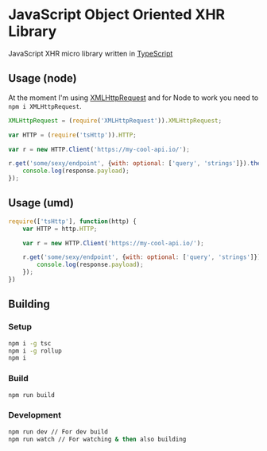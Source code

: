JavaScript Object Oriented XHR Library
======================================
JavaScript XHR micro library written in [TypeScript](https://github.com/Microsoft/TypeScript)


## Usage (node)
At the moment I'm using [XMLHttpRequest](https://developer.mozilla.org/en-US/docs/Web/API/XMLHttpRequest) and for Node to work you need to `npm i XMLHttpRequest`.
```JavaScript
XMLHttpRequest = (require('XMLHttpRequest')).XMLHttpRequest;

var HTTP = (require('tsHttp')).HTTP;

var r = new HTTP.Client('https://my-cool-api.io/');

r.get('some/sexy/endpoint', {with: optional: ['query', 'strings']}).then(function(response) {
	console.log(response.payload);
});
```


## Usage (umd)
```JavaScript
require(['tsHttp'], function(http) {
	var HTTP = http.HTTP;

	var r = new HTTP.Client('https://my-cool-api.io/');

	r.get('some/sexy/endpoint', {with: optional: ['query', 'strings']}).then(function(response) {
		console.log(response.payload);
	});
})
```

## Building

### Setup
```Bash
npm i -g tsc
npm i -g rollup
npm i
```
### Build
```Bash
npm run build
```

### Development
```Bash
npm run dev // For dev build
npm run watch // For watching & then also building
```
